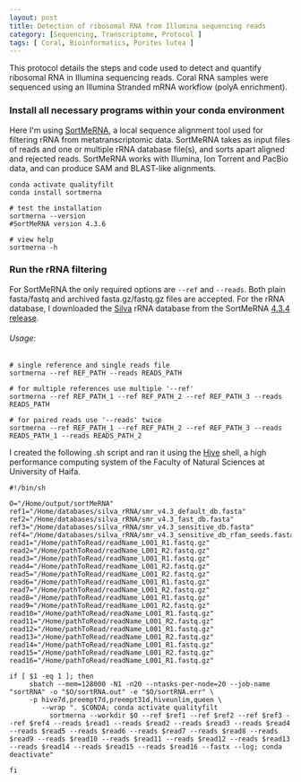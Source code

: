 ```yaml
---
layout: post
title: Detection of ribosomal RNA from Illumina sequencing reads
category: [Sequencing, Transcriptome, Protocol ]
tags: [ Coral, Bioinformatics, Porites lutea ]
---
```


This protocol details the steps and code used to detect and quantify ribosomal RNA in Illumina sequencing reads. Coral RNA samples were sequenced using an Illumina Stranded mRNA workflow (polyA enrichment).

### Install all necessary programs within your conda environment
Here I'm using [SortMeRNA](https://github.com/biocore/sortmerna), a local sequence alignment tool used for filtering rRNA from metatranscriptomic data. 
SortMeRNA takes as input files of reads and one or multiple rRNA database file(s), and sorts apart aligned and rejected reads. SortMeRNA works with Illumina, Ion Torrent and PacBio data, and can produce SAM and BLAST-like alignments.

```
conda activate qualityfilt
conda install sortmerna

# test the installation
sortmerna --version
#SortMeRNA version 4.3.6

# view help
sortmerna -h
```

### Run the rRNA filtering
For SortMeRNA the only required options are ```--ref``` and ```--reads```. Both plain fasta/fastq and archived fasta.gz/fastq.gz files are accepted.
For the rRNA database, I downloaded the [Silva](https://www.arb-silva.de/) rRNA database from the SortMeRNA [4.3.4 release](https://github.com/biocore/sortmerna/releases).

###### Usage:
```
# single reference and single reads file
sortmerna --ref REF_PATH --reads READS_PATH

# for multiple references use multiple '--ref'
sortmerna --ref REF_PATH_1 --ref REF_PATH_2 --ref REF_PATH_3 --reads READS_PATH

# for paired reads use '--reads' twice
sortmerna --ref REF_PATH_1 --ref REF_PATH_2 --ref REF_PATH_3 --reads READS_PATH_1 --reads READS_PATH_2
```
I created the following .sh script and ran it using the [Hive](https://hivehpc.haifa.ac.il/) shell, a high performance computing system of the Faculty of Natural Sciences at University of Haifa.
```
#!/bin/sh

O="/Home/output/sortMeRNA"
ref1="/Home/databases/silva_rRNA/smr_v4.3_default_db.fasta"
ref2="/Home/databases/silva_rRNA/smr_v4.3_fast_db.fasta"
ref3="/Home/databases/silva_rRNA/smr_v4.3_sensitive_db.fasta"
ref4="/Home/databases/silva_rRNA/smr_v4.3_sensitive_db_rfam_seeds.fasta"
read1="/Home/pathToRead/readName_L001_R1.fastq.gz"
read2="/Home/pathToRead/readName_L001_R2.fastq.gz"
read3="/Home/pathToRead/readName_L001_R1.fastq.gz"
read4="/Home/pathToRead/readName_L001_R2.fastq.gz"
read5="/Home/pathToRead/readName_L001_R2.fastq.gz"
read6="/Home/pathToRead/readName_L001_R1.fastq.gz"
read7="/Home/pathToRead/readName_L001_R2.fastq.gz"
read8="/Home/pathToRead/readName_L001_R1.fastq.gz"
read9="/Home/pathToRead/readName_L001_R2.fastq.gz"
read10="/Home/pathToRead/readName_L001_R1.fastq.gz"
read11="/Home/pathToRead/readName_L001_R2.fastq.gz"
read12="/Home/pathToRead/readName_L001_R1.fastq.gz"
read13="/Home/pathToRead/readName_L001_R2.fastq.gz"
read14="/Home/pathToRead/readName_L001_R1.fastq.gz"
read15="/Home/pathToRead/readName_L001_R2.fastq.gz"
read16="/Home/pathToRead/readName_L001_R1.fastq.gz"

if [ $1 -eq 1 ]; then
     sbatch --mem=128000 -N1 -n20 --ntasks-per-node=20 --job-name "sortRNA" -o "$O/sortRNA.out" -e "$O/sortRNA.err" \
     -p hive7d,preempt7d,preempt31d,hiveunlim,queen \
  	 	--wrap ". $CONDA; conda activate qualityfilt 
          sortmerna --workdir $O --ref $ref1 --ref $ref2 --ref $ref3 --ref $ref4 --reads $read1 --reads $read2 --reads $read3 --reads $read4 --reads $read5 --reads $read6 --reads $read7 --reads $read8 --reads $read9 --reads $read10 --reads $read11 --reads $read12 --reads $read13 --reads $read14 --reads $read15 --reads $read16 --fastx --log; conda deactivate"     

fi
```



